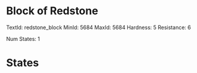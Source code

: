 # Block of Redstone
TextId: redstone_block
MinId: 5684
MaxId: 5684
Hardness: 5
Resistance: 6

Num States: 1
# States
```

```